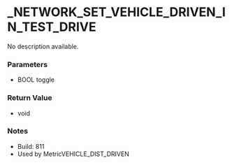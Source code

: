 # _NETWORK_SET_VEHICLE_DRIVEN_IN_TEST_DRIVE

No description available.

### Parameters
* BOOL toggle

### Return Value
* void

### Notes
* Build: 811
* Used by MetricVEHICLE_DIST_DRIVEN

